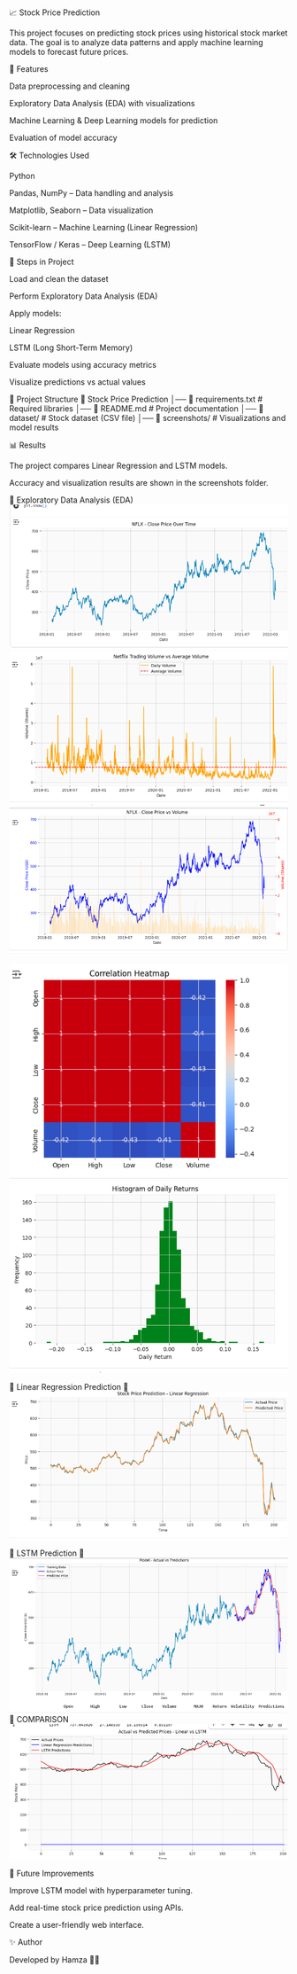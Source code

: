📈 Stock Price Prediction

This project focuses on predicting stock prices using historical stock market data. The goal is to analyze data patterns and apply machine learning models to forecast future prices.

📌 Features

Data preprocessing and cleaning

Exploratory Data Analysis (EDA) with visualizations

Machine Learning & Deep Learning models for prediction

Evaluation of model accuracy

🛠️ Technologies Used

Python

Pandas, NumPy – Data handling and analysis

Matplotlib, Seaborn – Data visualization

Scikit-learn – Machine Learning (Linear Regression)

TensorFlow / Keras – Deep Learning (LSTM)

🚀 Steps in Project

Load and clean the dataset

Perform Exploratory Data Analysis (EDA)

Apply models:

Linear Regression

LSTM (Long Short-Term Memory)

Evaluate models using accuracy metrics

Visualize predictions vs actual values

📂 Project Structure
📁 Stock Price Prediction
│── 📄 requirements.txt       # Required libraries
│── 📄 README.md              # Project documentation
│── 📁 dataset/               # Stock dataset (CSV file)
│── 📁 screenshots/           # Visualizations and model results

📊 Results

The project compares Linear Regression and LSTM models.

Accuracy and visualization results are shown in the screenshots folder.

🔹 Exploratory Data Analysis (EDA)
![EDA](screenshots/closeprIce.png)
![EDA](screenshots/volume.png)
![EDA](screenshots/closevsvolume.png)

![EDA](screenshots/heatmap.png)
![EDA](screenshots/histogram.png)

🔹 Linear Regression Prediction
🔹 ![EDA](screenshots/linearregression.png)


🔹 LSTM Prediction
🔹 ![EDA](screenshots/LSTM.png)
🔹 COMPARISON
![EDA](screenshots/comparison.png)


🔮 Future Improvements

Improve LSTM model with hyperparameter tuning.

Add real-time stock price prediction using APIs.

Create a user-friendly web interface.

✨ Author

Developed by Hamza 👨‍💻

